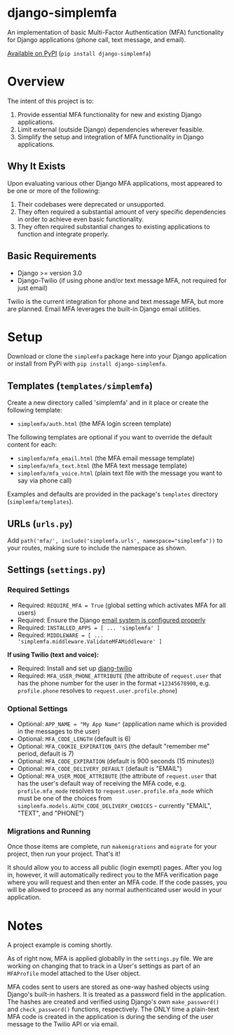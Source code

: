 # django-simplemfa
An implementation of basic Multi-Factor Authentication (MFA) functionality for Django applications (phone call, text message, and email).

[Available on PyPI](https://pypi.org/project/django-simplemfa/) (`pip install django-simplemfa`)

# Overview
The intent of this project is to:
1. Provide essential MFA functionality for new and existing Django applications.
2. Limit external (outside Django) dependencies wherever feasible.
3. Simplify the setup and integration of MFA functionality in Django applications.

## Why It Exists
Upon evaluating various other Django MFA applications, most appeared to be one or more of the following:
1. Their codebases were deprecated or unsupported.
2. They often required a substantial amount of very specific dependencies in order to achieve even basic functionality.
3. They often required substantial changes to existing applications to function and integrate properly.

## Basic Requirements
- Django >= version 3.0
- Django-Twilio (if using phone and/or text message MFA, not required for just email)

Twilio is the current integration for phone and text message MFA, but more are planned.
Email MFA leverages the built-in Django email utilities.

# Setup
Download or clone the `simplemfa` package here into your Django application or install from PyPi with `pip install django-simplemfa`.

## Templates (`templates/simplemfa`)

Create a new directory called 'simplemfa' and in it place or create the following template:
- `simplemfa/auth.html` (the MFA login screen template)

The following templates are optional if you want to override the default content for each:
- `simplemfa/mfa_email.html` (the MFA email message template)
- `simplemfa/mfa_text.html` (the MFA text message template)
- `simplemfa/mfa_voice.html` (plain text file with the message you want to say via phone call)

Examples and defaults are provided in the package's `templates` directory (`simplemfa/templates`).

## URLs (`urls.py`)

Add `path('mfa/', include('simplemfa.urls', namespace="simplemfa"))` to your routes, making sure to include the namespace as shown.

## Settings (`settings.py`)

### Required Settings

- Required: `REQUIRE_MFA = True` (global setting which activates MFA for all users)
- Required: Ensure the Django [email system is configured properly](https://docs.djangoproject.com/en/3.0/topics/email/) 
- Required: ```INSTALLED_APPS = [
                                  ...
                                  'simplemfa'
                              ]```
- Required:  ```MIDDLEWARE = [
                                  ...
                            'simplemfa.middleware.ValidateMFAMiddleware'
                            ]```
                            
**If using Twilio (text and voice):**

- Required: Install and set up [djang-twilio](https://django-twilio.readthedocs.io/en/latest/)
- Required: `MFA_USER_PHONE_ATTRIBUTE` (the attribute of `request.user` that has the phone number for the user in the format `+12345678900`, e.g. `profile.phone` resolves to `request.user.profile.phone`)

### Optional Settings
- Optional: `APP_NAME = "My App Name"` (application name which is provided in the messages to the user)
- Optional: `MFA_CODE_LENGTH` (default is 6)
- Optional: `MFA_COOKIE_EXPIRATION_DAYS` (the default "remember me" period, default is 7)
- Optional: `MFA_CODE_EXPIRATION` (default is 900 seconds (15 minutes))
- Optional: `MFA_CODE_DELIVERY_DEFAULT` (default is "EMAIL")
- Optional: `MFA_USER_MODE_ATTRIBUTE` (the attribute of `request.user` that has the user's default way of receiving the MFA code, e.g. `profile.mfa_mode` resolves to `request.user.profile.mfa_mode` which must be one of the choices from `simplemfa.models.AUTH_CODE_DELIVERY_CHOICES` - currently "EMAIL", "TEXT", and "PHONE")

### Migrations and Running
Once those items are complete, run `makemigrations` and `migrate` for your project, then run your project. That's it!

It should allow you to access all public (login exempt) pages. After you log in, however, it will automatically redirect you to the MFA verification page where you will request and then enter an MFA code. If the code passes, you will be allowed to proceed as any normal authenticated user would in your application.

# Notes

A project example is coming shortly.

As of right now, MFA is applied globablly in the `settings.py` file. We are working on changing that to track in a User's settings as part of an `MFAProfile` model attached to the User object.

MFA codes sent to users are stored as one-way hashed objects using Django's built-in hashers. It is treated as a password field in the application. The hashes are created and verified using Django's own `make_password()` and `check_password()` functions, respectively. The ONLY time a plain-text MFA code is created in the application is during the sending of the user message to the Twilio API or via email.



